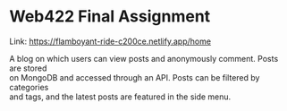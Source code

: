 # Web422 Final Assignment  

Link: https://flamboyant-ride-c200ce.netlify.app/home

A blog on which users can view posts and anonymously comment. Posts are stored  
on MongoDB and accessed through an API. Posts can be filtered by categories  
and tags, and the latest posts are featured in the side menu.



